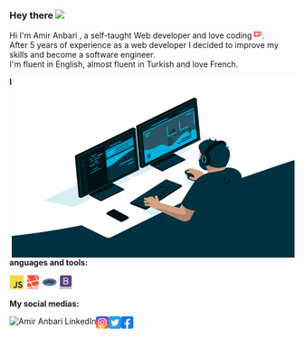 ### Hey there <img src="https://media.giphy.com/media/hvRJCLFzcasrR4ia7z/giphy.gif" width="25px">

Hi I'm Amir Anbari , a self-taught Web developer and love coding  <img alt="Love coding" width="15px" src="https://raw.githubusercontent.com/amiranbari/amiranbari/main/assets/kofi.svg"/>. 
<br />
After 5 years of experience as a web developer I decided to improve my skills and become a software engineer.
<br />
I'm fluent in English, almost fluent in Turkish and love French.

<img align="right" alt="GIF" src="https://raw.githubusercontent.com/amiranbari/amiranbari/main/assets/code.gif" width="500" height="320" />

**languages and tools:**  

<code><img height="25" src="https://raw.githubusercontent.com/amiranbari/amiranbari/main/assets/javascript-original.svg"></code>
<code><img height="25" src="https://raw.githubusercontent.com/amiranbari/amiranbari/main/assets/laravel-plain-wordmark.svg"></code>
<code><img height="25" src="https://raw.githubusercontent.com/amiranbari/amiranbari/main/assets/php.png"></code>
<code><img height="25" src="https://raw.githubusercontent.com/amiranbari/amiranbari/main/assets/bootstrap-plain-wordmark.svg"></code>

**My social medias:**

<a href="https://www.linkedin.com/in/amiranbari">
  <img align="left" alt="Amir Anbari LinkedIn" height="22" src="https://raw.githubusercontent.com/peterthehan/peterthehan/master/assets/linkedin.svg" />
</a>

<a href="https://www.instagram.com/amir.anbari_">
  <img align="left" alt="Amir Anbari Instagram" height="22" src="https://raw.githubusercontent.com/amiranbari/amiranbari/main/assets/instagram.svg" />
</a>

<a href="#">
  <img align="left" alt="Amir Anbari Twitter" height="22" src="https://raw.githubusercontent.com/amiranbari/amiranbari/main/assets/twitter.svg" />
</a>

<a href="#">
  <img align="left" alt="Amir Anbari Facebook" height="22" src="https://raw.githubusercontent.com/amiranbari/amiranbari/main/assets/facebook.svg" />
</a>


